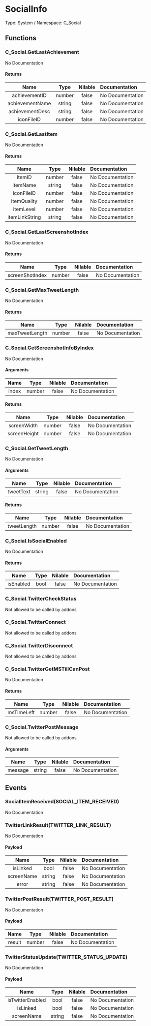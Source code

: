 # SocialInfo

Type: System / Namespace: C_Social

## Functions

### C_Social.GetLastAchievement

No Documentation
#### Returns
|Name|Type|Nilable|Documentation|
|:---:|:---:|:---:|:---|
|achievementID|number|false|No Documentation|
|achievementName|string|false|No Documentation|
|achievementDesc|string|false|No Documentation|
|iconFileID|number|false|No Documentation|
### C_Social.GetLastItem

No Documentation
#### Returns
|Name|Type|Nilable|Documentation|
|:---:|:---:|:---:|:---|
|itemID|number|false|No Documentation|
|itemName|string|false|No Documentation|
|iconFileID|number|false|No Documentation|
|itemQuality|number|false|No Documentation|
|itemLevel|number|false|No Documentation|
|itemLinkString|string|false|No Documentation|
### C_Social.GetLastScreenshotIndex

No Documentation
#### Returns
|Name|Type|Nilable|Documentation|
|:---:|:---:|:---:|:---|
|screenShotIndex|number|false|No Documentation|
### C_Social.GetMaxTweetLength

No Documentation
#### Returns
|Name|Type|Nilable|Documentation|
|:---:|:---:|:---:|:---|
|maxTweetLength|number|false|No Documentation|
### C_Social.GetScreenshotInfoByIndex

No Documentation
#### Arguments
|Name|Type|Nilable|Documentation|
|:---:|:---:|:---:|:---|
|index|number|false|No Documentation|
#### Returns
|Name|Type|Nilable|Documentation|
|:---:|:---:|:---:|:---|
|screenWidth|number|false|No Documentation|
|screenHeight|number|false|No Documentation|
### C_Social.GetTweetLength

No Documentation
#### Arguments
|Name|Type|Nilable|Documentation|
|:---:|:---:|:---:|:---|
|tweetText|string|false|No Documentation|
#### Returns
|Name|Type|Nilable|Documentation|
|:---:|:---:|:---:|:---|
|tweetLength|number|false|No Documentation|
### C_Social.IsSocialEnabled

No Documentation
#### Returns
|Name|Type|Nilable|Documentation|
|:---:|:---:|:---:|:---|
|isEnabled|bool|false|No Documentation|
### C_Social.TwitterCheckStatus

Not allowed to be called by addons
### C_Social.TwitterConnect

Not allowed to be called by addons
### C_Social.TwitterDisconnect

Not allowed to be called by addons
### C_Social.TwitterGetMSTillCanPost

No Documentation
#### Returns
|Name|Type|Nilable|Documentation|
|:---:|:---:|:---:|:---|
|msTimeLeft|number|false|No Documentation|
### C_Social.TwitterPostMessage

Not allowed to be called by addons
#### Arguments
|Name|Type|Nilable|Documentation|
|:---:|:---:|:---:|:---|
|message|string|false|No Documentation|
## Events

### SocialItemReceived(SOCIAL_ITEM_RECEIVED)

No Documentation
### TwitterLinkResult(TWITTER_LINK_RESULT)

No Documentation
#### Payload
|Name|Type|Nilable|Documentation|
|:---:|:---:|:---:|:---|
|isLinked|bool|false|No Documentation|
|screenName|string|false|No Documentation|
|error|string|false|No Documentation|
### TwitterPostResult(TWITTER_POST_RESULT)

No Documentation
#### Payload
|Name|Type|Nilable|Documentation|
|:---:|:---:|:---:|:---|
|result|number|false|No Documentation|
### TwitterStatusUpdate(TWITTER_STATUS_UPDATE)

No Documentation
#### Payload
|Name|Type|Nilable|Documentation|
|:---:|:---:|:---:|:---|
|isTwitterEnabled|bool|false|No Documentation|
|isLinked|bool|false|No Documentation|
|screenName|string|false|No Documentation|